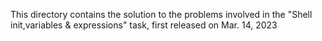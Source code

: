 This directory contains the solution to the problems involved in the "Shell init,variables & expressions" task, first released on Mar. 14, 2023
